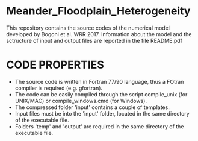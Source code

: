 # Meander_Floodplain_Heterogeneity
This repository contains the source codes of the numerical model developed by Bogoni et al. WRR 2017.
Information about the model and the sctructure of input and output files are reported in the file README.pdf

# CODE PROPERTIES
* The source code is written in Fortran 77/90 language, thus a FOtran compiler is required (e.g. gfortran).
* The code can be easily compiled through the script compile_unix (for UNIX/MAC) or compile_windows.cmd (for Windows).
* The compressed folder 'input' contains a couple of templates.
* Input files must be into the 'input' folder, located in the same directory of the executable file.
* Folders 'temp' and 'output' are required in the same directory of the executable file.
